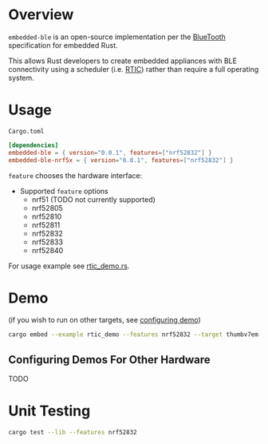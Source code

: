 Overview
================================================================================
`embedded-ble` is an open-source implementation per the
[BlueTooth](https://www.bluetooth.com/specifications/specs/) specification for 
embedded Rust.

This allows Rust developers to create embedded appliances with BLE connectivity
using a scheduler (i.e. [RTIC](http://rtic.rs)) rather than require a full
operating system.


Usage
================================================================================
`Cargo.toml`
```toml
[dependencies]
embedded-ble = { version="0.0.1", features=["nrf52832"] }
embedded-ble-nrf5x = { version="0.0.1", features=["nrf52832"] }
```
`feature` chooses the hardware interface:
* Supported `feature` options
    * nrf51 (TODO not currently supported)
    * nrf52805
    * nrf52810
    * nrf52811
    * nrf52832
    * nrf52833
    * nrf52840

For usage example see [rtic_demo.rs](ble/examples/rtic_demo.rs).

Demo
================================================================================
(if you wish to run on other targets, see [configuring demo](#demo_config))

```sh
cargo embed --example rtic_demo --features nrf52832 --target thumbv7em-none-eabihf
```

<a id="demo_config">Configuring Demos For Other Hardware</a>
--------------------------------------------------------------------------------
TODO

Unit Testing
================================================================================
```sh
cargo test --lib --features nrf52832
```





